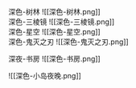 

深色-树林
![[深色-树林.png]]
<br>
深色-三棱镜
![[深色-三棱镜.png]]
<br>
深色-星空
![[深色-星空.png]]
<br>
深色-鬼灭之刃
![[深色-鬼灭之刃.png]]

深夜-书房
![[深色-书房.png]]

![[深色-小岛夜晚.png]]